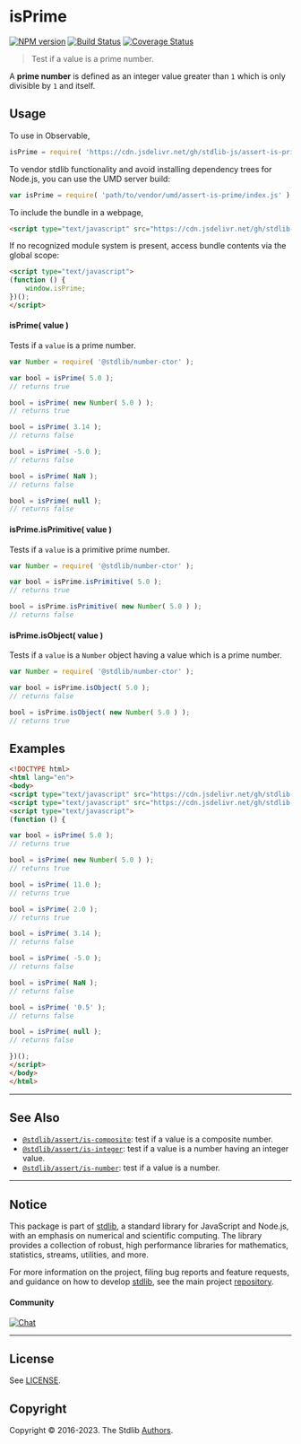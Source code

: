 <!--

@license Apache-2.0

Copyright (c) 2020 The Stdlib Authors.

Licensed under the Apache License, Version 2.0 (the "License");
you may not use this file except in compliance with the License.
You may obtain a copy of the License at

   http://www.apache.org/licenses/LICENSE-2.0

Unless required by applicable law or agreed to in writing, software
distributed under the License is distributed on an "AS IS" BASIS,
WITHOUT WARRANTIES OR CONDITIONS OF ANY KIND, either express or implied.
See the License for the specific language governing permissions and
limitations under the License.

-->

# isPrime

[![NPM version][npm-image]][npm-url] [![Build Status][test-image]][test-url] [![Coverage Status][coverage-image]][coverage-url] <!-- [![dependencies][dependencies-image]][dependencies-url] -->

> Test if a value is a prime number.

<section class="intro">

A **prime number** is defined as an integer value greater than `1` which is only divisible by `1` and itself.

</section>

<!-- /.intro -->



<section class="usage">

## Usage

To use in Observable,

```javascript
isPrime = require( 'https://cdn.jsdelivr.net/gh/stdlib-js/assert-is-prime@umd/browser.js' )
```

To vendor stdlib functionality and avoid installing dependency trees for Node.js, you can use the UMD server build:

```javascript
var isPrime = require( 'path/to/vendor/umd/assert-is-prime/index.js' )
```

To include the bundle in a webpage,

```html
<script type="text/javascript" src="https://cdn.jsdelivr.net/gh/stdlib-js/assert-is-prime@umd/browser.js"></script>
```

If no recognized module system is present, access bundle contents via the global scope:

```html
<script type="text/javascript">
(function () {
    window.isPrime;
})();
</script>
```

#### isPrime( value )

Tests if a `value` is a prime number.

<!-- eslint-disable no-new-wrappers -->

```javascript
var Number = require( '@stdlib/number-ctor' );

var bool = isPrime( 5.0 );
// returns true

bool = isPrime( new Number( 5.0 ) );
// returns true

bool = isPrime( 3.14 );
// returns false

bool = isPrime( -5.0 );
// returns false

bool = isPrime( NaN );
// returns false

bool = isPrime( null );
// returns false
```

#### isPrime.isPrimitive( value )

Tests if a `value` is a primitive prime number.

<!-- eslint-disable no-new-wrappers -->

```javascript
var Number = require( '@stdlib/number-ctor' );

var bool = isPrime.isPrimitive( 5.0 );
// returns true

bool = isPrime.isPrimitive( new Number( 5.0 ) );
// returns false
```

#### isPrime.isObject( value )

Tests if a `value` is a `Number` object having a value which is a prime number.

<!-- eslint-disable no-new-wrappers -->

```javascript
var Number = require( '@stdlib/number-ctor' );

var bool = isPrime.isObject( 5.0 );
// returns false

bool = isPrime.isObject( new Number( 5.0 ) );
// returns true
```

</section>

<!-- /.usage -->

<section class="examples">

## Examples

<!-- eslint-disable no-new-wrappers -->

<!-- eslint no-undef: "error" -->

```html
<!DOCTYPE html>
<html lang="en">
<body>
<script type="text/javascript" src="https://cdn.jsdelivr.net/gh/stdlib-js/number-ctor@umd/browser.js"></script>
<script type="text/javascript" src="https://cdn.jsdelivr.net/gh/stdlib-js/assert-is-prime@umd/browser.js"></script>
<script type="text/javascript">
(function () {

var bool = isPrime( 5.0 );
// returns true

bool = isPrime( new Number( 5.0 ) );
// returns true

bool = isPrime( 11.0 );
// returns true

bool = isPrime( 2.0 );
// returns true

bool = isPrime( 3.14 );
// returns false

bool = isPrime( -5.0 );
// returns false

bool = isPrime( NaN );
// returns false

bool = isPrime( '0.5' );
// returns false

bool = isPrime( null );
// returns false

})();
</script>
</body>
</html>
```

</section>

<!-- /.examples -->

<!-- Section for related `stdlib` packages. Do not manually edit this section, as it is automatically populated. -->

<section class="related">

* * *

## See Also

-   <span class="package-name">[`@stdlib/assert/is-composite`][@stdlib/assert/is-composite]</span><span class="delimiter">: </span><span class="description">test if a value is a composite number.</span>
-   <span class="package-name">[`@stdlib/assert/is-integer`][@stdlib/assert/is-integer]</span><span class="delimiter">: </span><span class="description">test if a value is a number having an integer value.</span>
-   <span class="package-name">[`@stdlib/assert/is-number`][@stdlib/assert/is-number]</span><span class="delimiter">: </span><span class="description">test if a value is a number.</span>

</section>

<!-- /.related -->

<!-- Section for all links. Make sure to keep an empty line after the `section` element and another before the `/section` close. -->


<section class="main-repo" >

* * *

## Notice

This package is part of [stdlib][stdlib], a standard library for JavaScript and Node.js, with an emphasis on numerical and scientific computing. The library provides a collection of robust, high performance libraries for mathematics, statistics, streams, utilities, and more.

For more information on the project, filing bug reports and feature requests, and guidance on how to develop [stdlib][stdlib], see the main project [repository][stdlib].

#### Community

[![Chat][chat-image]][chat-url]

---

## License

See [LICENSE][stdlib-license].


## Copyright

Copyright &copy; 2016-2023. The Stdlib [Authors][stdlib-authors].

</section>

<!-- /.stdlib -->

<!-- Section for all links. Make sure to keep an empty line after the `section` element and another before the `/section` close. -->

<section class="links">

[npm-image]: http://img.shields.io/npm/v/@stdlib/assert-is-prime.svg
[npm-url]: https://npmjs.org/package/@stdlib/assert-is-prime

[test-image]: https://github.com/stdlib-js/assert-is-prime/actions/workflows/test.yml/badge.svg?branch=main
[test-url]: https://github.com/stdlib-js/assert-is-prime/actions/workflows/test.yml?query=branch:main

[coverage-image]: https://img.shields.io/codecov/c/github/stdlib-js/assert-is-prime/main.svg
[coverage-url]: https://codecov.io/github/stdlib-js/assert-is-prime?branch=main

<!--

[dependencies-image]: https://img.shields.io/david/stdlib-js/assert-is-prime.svg
[dependencies-url]: https://david-dm.org/stdlib-js/assert-is-prime/main

-->

[chat-image]: https://img.shields.io/gitter/room/stdlib-js/stdlib.svg
[chat-url]: https://gitter.im/stdlib-js/stdlib/

[stdlib]: https://github.com/stdlib-js/stdlib

[stdlib-authors]: https://github.com/stdlib-js/stdlib/graphs/contributors

[umd]: https://github.com/umdjs/umd
[es-module]: https://developer.mozilla.org/en-US/docs/Web/JavaScript/Guide/Modules

[deno-url]: https://github.com/stdlib-js/assert-is-prime/tree/deno
[umd-url]: https://github.com/stdlib-js/assert-is-prime/tree/umd
[esm-url]: https://github.com/stdlib-js/assert-is-prime/tree/esm
[branches-url]: https://github.com/stdlib-js/assert-is-prime/blob/main/branches.md

[stdlib-license]: https://raw.githubusercontent.com/stdlib-js/assert-is-prime/main/LICENSE

<!-- <related-links> -->

[@stdlib/assert/is-composite]: https://github.com/stdlib-js/assert-is-composite/tree/umd

[@stdlib/assert/is-integer]: https://github.com/stdlib-js/assert-is-integer/tree/umd

[@stdlib/assert/is-number]: https://github.com/stdlib-js/assert-is-number/tree/umd

<!-- </related-links> -->

</section>

<!-- /.links -->

